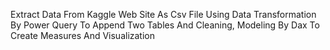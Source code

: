 Extract Data From Kaggle Web Site As Csv File
Using Data Transformation By Power Query To Append Two Tables And Cleaning, Modeling By Dax To Create Measures And Visualization
